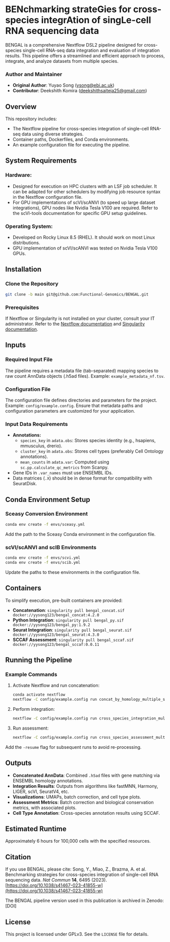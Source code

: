 # BENchmarking strateGies for cross-species integrAtion of singLe-cell RNA sequencing data

BENGAL is a comprehensive Nextflow DSL2 pipeline designed for cross-species single-cell RNA-seq data integration and evaluation of integration results. This pipeline offers a streamlined and efficient approach to process, integrate, and analyze datasets from multiple species.

### Author and Maintainer
- **Original Author**: Yuyao Song (ysong@ebi.ac.uk)
- **Contributor**: Deekshith Komira (deekshithsaiteja25@gmail.com)

## Overview

This repository includes:
- The Nextflow pipeline for cross-species integration of single-cell RNA-seq data using diverse strategies.
- Container paths, Dockerfiles, and Conda environments.
- An example configuration file for executing the pipeline.

## System Requirements

### Hardware:
- Designed for execution on HPC clusters with an LSF job scheduler. It can be adapted for other schedulers by modifying job resource syntax in the Nextflow configuration file.
- For GPU implementations of scVI/scANVI (to speed up large dataset integrations), GPU nodes like Nvidia Tesla V100 are required. Refer to the scVI-tools documentation for specific GPU setup guidelines.

### Operating System:
- Developed on Rocky Linux 8.5 (RHEL). It should work on most Linux distributions.
- GPU implementation of scVI/scANVI was tested on Nvidia Tesla V100 GPUs.

## Installation

### Clone the Repository
```bash
git clone -b main git@github.com:Functional-Genomics/BENGAL.git
```

### Prerequisites
If Nextflow or Singularity is not installed on your cluster, consult your IT administrator. Refer to the [Nextflow documentation](https://www.nextflow.io/) and [Singularity documentation](https://sylabs.io/singularity/).

## Inputs

### Required Input File
The pipeline requires a metadata file (tab-separated) mapping species to raw count AnnData objects (.h5ad files). Example: `example_metadata_nf.tsv`.

### Configuration File
The configuration file defines directories and parameters for the project. Example: `config/example.config`. Ensure that metadata paths and configuration parameters are customized for your application.

### Input Data Requirements
- **Annotations:**
  - `species_key` in `adata.obs`: Stores species identity (e.g., hsapiens, mmusculus, drerio).
  - `cluster_key` in `adata.obs`: Stores cell types (preferably Cell Ontology annotations).
  - `mean_counts` in `adata.var`: Computed using `sc.pp.calculate_qc_metrics` from Scanpy.
- Gene IDs in `.var_names` must use ENSEMBL IDs.
- Data matrices (`.X`) should be in dense format for compatibility with SeuratDisk.

## Conda Environment Setup

### Sceasy Conversion Environment
```bash
conda env create -f envs/sceasy.yml
```
Add the path to the Sceasy Conda environment in the configuration file.

### scVI/scANVI and scIB Environments
```bash
conda env create -f envs/scvi.yml
conda env create -f envs/scib.yml
```
Update the paths to these environments in the configuration file.

## Containers
To simplify execution, pre-built containers are provided:
- **Concatenation**: `singularity pull bengal_concat.sif docker://yysong123/bengal_concat:4.2.0`
- **Python Integration**: `singularity pull bengal_py.sif docker://yysong123/bengal_py:1.9.2`
- **Seurat Integration**: `singularity pull bengal_seurat.sif docker://yysong123/bengal_seurat:4.3.0`
- **SCCAF Assessment**: `singularity pull bengal_sccaf.sif docker://yysong123/bengal_sccaf:0.0.11`

## Running the Pipeline

### Example Commands
1. Activate Nextflow and run concatenation:
   ```bash
   conda activate nextflow
   nextflow -C config/example.config run concat_by_homology_multiple_species.nf
   ```

2. Perform integration:
   ```bash
   nextflow -C config/example.config run cross_species_integration_multiple_species.nf
   ```

3. Run assessment:
   ```bash
   nextflow -C config/example.config run cross_species_assessment_multiple_species_individual.nf
   ```

Add the `-resume` flag for subsequent runs to avoid re-processing.

## Outputs
- **Concatenated AnnData**: Combined `.h5ad` files with gene matching via ENSEMBL homology annotations.
- **Integration Results**: Outputs from algorithms like fastMNN, Harmony, LIGER, scVI, SeuratV4, etc.
- **Visualizations**: UMAPs, batch correction, and cell type plots.
- **Assessment Metrics**: Batch correction and biological conservation metrics, with associated plots.
- **Cell Type Annotation**: Cross-species annotation results using SCCAF.

## Estimated Runtime
Approximately 6 hours for 100,000 cells with the specified resources.

## Citation
If you use BENGAL, please cite:
Song, Y., Miao, Z., Brazma, A. et al. Benchmarking strategies for cross-species integration of single-cell RNA sequencing data. *Nat Commun* **14**, 6495 (2023). [https://doi.org/10.1038/s41467-023-41855-w](https://doi.org/10.1038/s41467-023-41855-w)

The BENGAL pipeline version used in this publication is archived in Zenodo: [DOI]

## License
This project is licensed under GPLv3. See the `LICENSE` file for details.

